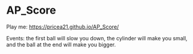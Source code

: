 # AP_Score
 
Play me: https://pricea21.github.io/AP_Score/

Events: the first ball will slow you down, the cylinder will make you small, and the ball at the end will make you bigger.

